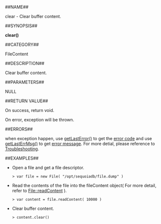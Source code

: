 
##NAME##

clear - Clear buffer content.

##SYNOPSIS##

**clear()**

##CATEGORY##

FileContent

##DESCRIPTION##

Clear buffer content.

##PARAMETERS##

NULL

##RETURN VALUE##

On success, return void.

On error, exception will be thrown.

##ERRORS##

when exception happen, use [getLastError()](manual/Manual/Sequoiadb_Command/Global/getLastError.md) to get the [error code](Manual/Sequoiadb_error_code.md)  and use [getLastErrMsg()](reference/Sequoiadb_command/Global/getLastErrMsg.md) to get [error message](reference/Sequoiadb_command/Global/getLastErrMsg.md). For more detial, please  reference to [Troubleshooting](troubleshooting/general/general_guide.md).

##EXAMPLES##

* Open a file and get a file descriptor.

    ```lang-javascript
    > var file = new File( "/opt/sequoiadb/file.dump" )
    ```

* Read the contents of the file into the fileContent object( For more detail, refer to [File::readContent](manual/Manual/Sequoiadb_Command/File/readContent) ).

    ```lang-javascript
    > var content = file.readContent( 10000 )
    ```

* Clear buffer content.

    ```lang-javascript
    > content.clear()
    ```